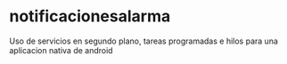 # notificacionesalarma
Uso de servicios en segundo plano, tareas programadas e hilos para una aplicacion nativa de android
